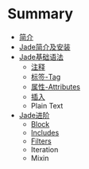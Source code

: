 # Summary

* [简介](README.md)
* [Jade简介及安装](chapter/README.md)
* [Jade基础语法](jade/README.md)
   * [注释](jade/comment.md)
   * [标签-Tag](jade/biao_qian_tag.md)
   * [属性-Attributes](attributes.md)
   * [插入](jade/cha_ru.md)
   * Plain Text
* [Jade进阶](advance.md)
   * [Block](block.md)
   * [Includes](includes.md)
   * [Filters](filters.md)
   * Iteration
   * Mixin

